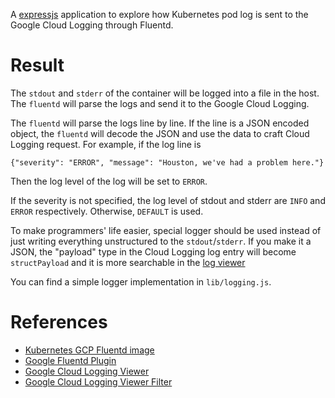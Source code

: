 A [expressjs](http://expressjs.com/) application to explore how Kubernetes pod log is sent to the Google Cloud Logging through Fluentd.

# Result

The `stdout` and `stderr` of the container will be logged into a file in the host.
The `fluentd` will parse the logs and send it to the Google Cloud Logging.  

The `fluentd` will parse the logs line by line. 
If the line is a JSON encoded object, the `fluentd` will decode the JSON and use the data to craft Cloud Logging request.
For example, if the log line is

    {"severity": "ERROR", "message": "Houston, we've had a problem here."}
    
Then the log level of the log will be set to `ERROR`.

If the severity is not specified, the log level of stdout and stderr are `INFO` and `ERROR` respectively. Otherwise, `DEFAULT` is used.

To make programmers' life easier, special logger should be used instead of just writing everything unstructured to the `stdout`/`stderr`.
If you make it a JSON, the "payload" type in the Cloud Logging log entry will become `structPayload` and it is more searchable in the [log viewer](https://cloud.google.com/logging/docs/view/logs_viewer)

You can find a simple logger implementation in `lib/logging.js`.

# References

- [Kubernetes GCP Fluentd image](https://github.com/kubernetes/kubernetes/tree/master/cluster/addons/fluentd-gcp/fluentd-gcp-image)
- [Google Fluentd Plugin](https://github.com/GoogleCloudPlatform/fluent-plugin-google-cloud/blob/master/lib/fluent/plugin/out_google_cloud.rb)
- [Google Cloud Logging Viewer](https://cloud.google.com/logging/docs/view/logs_viewer)
- [Google Cloud Logging Viewer Filter](https://cloud.google.com/logging/docs/view/advanced_filters)
